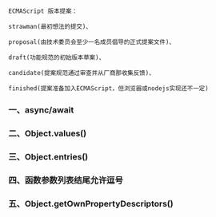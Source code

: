 
```

ECMAScript 版本提案：

strawman(最初想法的提交)、

proposal(由技术委员会至少一名成员倡导的正式提案文件)、

draft(功能规范的初始版本草案)、

candidate(提案规范通过审查并从厂商那收集反馈)、

finished(提案准备加入ECMAScript，但浏览器或nodejs实现还不一定)

```


### 一、async/await

### 二、Object.values()

### 三、Object.entries()

### 四、函数参数列表结尾允许逗号

### 五、Object.getOwnPropertyDescriptors()

